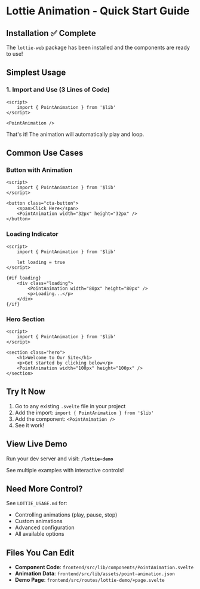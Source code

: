 # Lottie Animation - Quick Start Guide

## Installation ✅ Complete

The `lottie-web` package has been installed and the components are ready to use!

## Simplest Usage

### 1. Import and Use (3 Lines of Code)

```svelte
<script>
    import { PointAnimation } from '$lib'
</script>

<PointAnimation />
```

That's it! The animation will automatically play and loop.

## Common Use Cases

### Button with Animation
```svelte
<script>
    import { PointAnimation } from '$lib'
</script>

<button class="cta-button">
    <span>Click Here</span>
    <PointAnimation width="32px" height="32px" />
</button>
```

### Loading Indicator
```svelte
<script>
    import { PointAnimation } from '$lib'
    
    let loading = true
</script>

{#if loading}
    <div class="loading">
        <PointAnimation width="80px" height="80px" />
        <p>Loading...</p>
    </div>
{/if}
```

### Hero Section
```svelte
<script>
    import { PointAnimation } from '$lib'
</script>

<section class="hero">
    <h1>Welcome to Our Site</h1>
    <p>Get started by clicking below</p>
    <PointAnimation width="100px" height="100px" />
</section>
```

## Try It Now

1. Go to any existing `.svelte` file in your project
2. Add the import: `import { PointAnimation } from '$lib'`
3. Add the component: `<PointAnimation />`
4. See it work!

## View Live Demo

Run your dev server and visit: **`/lottie-demo`**

See multiple examples with interactive controls!

## Need More Control?

See `LOTTIE_USAGE.md` for:
- Controlling animations (play, pause, stop)
- Custom animations
- Advanced configuration
- All available options

## Files You Can Edit

- **Component Code**: `frontend/src/lib/components/PointAnimation.svelte`
- **Animation Data**: `frontend/src/lib/assets/point-animation.json`
- **Demo Page**: `frontend/src/routes/lottie-demo/+page.svelte`

